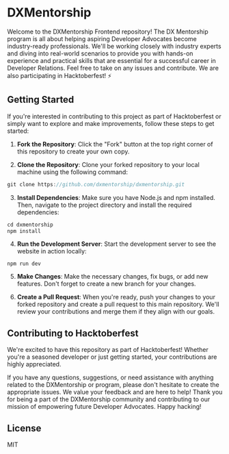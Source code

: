 # DXMentorship

Welcome to the DXMentorship Frontend repository! The DX Mentorship program is all about helping aspiring Developer Advocates become industry-ready professionals. We'll be working closely with industry experts and diving into real-world scenarios to provide you with hands-on experience and practical skills that are essential for a successful career in Developer Relations. Feel free to take on any issues and contribute. We are also participating in Hacktoberfest! :zap:

## Getting Started

If you're interested in contributing to this project as part of Hacktoberfest or simply want to explore and make improvements, follow these steps to get started:

1. **Fork the Repository**: Click the "Fork" button at the top right corner of this repository to create your own copy.

2. **Clone the Repository**: Clone your forked repository to your local machine using the following command:
```js
git clone https://github.com/dxmentorship/dxmentorship.git
```

3. **Install Dependencies**: Make sure you have Node.js and npm installed. Then, navigate to the project directory and install the required dependencies:
```js
cd dxmentorship
npm install
```
4. **Run the Development Server**: Start the development server to see the website in action locally:
```nodejs
npm run dev
```
5. **Make Changes**: Make the necessary changes, fix bugs, or add new features. Don't forget to create a new branch for your changes.

6. **Create a Pull Request**: When you're ready, push your changes to your forked repository and create a pull request to this main repository. We'll review your contributions and merge them if they align with our goals.

## Contributing to Hacktoberfest

We're excited to have this repository as part of Hacktoberfest! Whether you're a seasoned developer or just getting started, your contributions are highly appreciated. 

<!-- Feel free to check our [Hacktoberfest Guidelines](CONTRIBUTING.md) for more information on how to contribute. -->
If you have any questions, suggestions, or need assistance with anything related to the DXMentorship or program, please don't hesitate to create the appropriate issues. We value your feedback and are here to help!
Thank you for being a part of the DXMentorship community and contributing to our mission of empowering future Developer Advocates. Happy hacking!

## License
MIT







